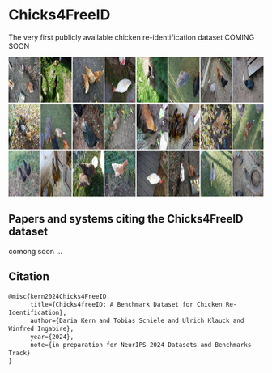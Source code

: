# Chicks4FreeID
The very first publicly available chicken re-identification dataset
COMING SOON

<img src="./wiki/chickenDataset.png" width="1500" height="275">

## Papers and systems citing the Chicks4FreeID dataset
comong soon ...


## Citation
```
@misc{kern2024Chicks4FreeID,
      title={Chicks4freeID: A Benchmark Dataset for Chicken Re-Identification}, 
      author={Daria Kern and Tobias Schiele and Ulrich Klauck and Winfred Ingabire},
      year={2024},
      note={in preparation for NeurIPS 2024 Datasets and Benchmarks Track}
}
```
